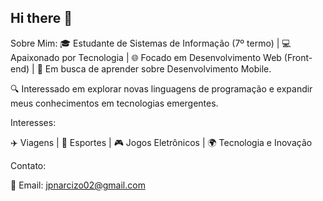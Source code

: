 ## Hi there 👋

Sobre Mim:
🎓 Estudante de Sistemas de Informação (7º termo) | 💻 Apaixonado por Tecnologia | 🌐 Focado em Desenvolvimento Web (Front-end) | 📱 Em busca de aprender sobre Desenvolvimento Mobile.

🔍 Interessado em explorar novas linguagens de programação e expandir meus conhecimentos em tecnologias emergentes.

Interesses:

✈️ Viagens | 🏅 Esportes | 🎮 Jogos Eletrônicos | 🌍 Tecnologia e Inovação

Contato:

📧 Email: jpnarcizo02@gmail.com
  
